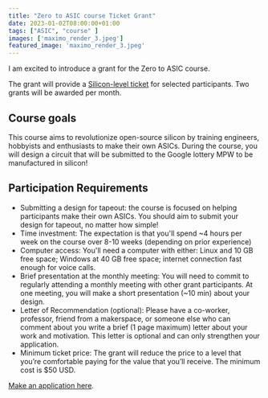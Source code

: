 ```yaml
---
title: "Zero to ASIC course Ticket Grant"
date: 2023-01-02T08:00:00+01:00
tags: ["ASIC", "course" ]
images: ['maximo_render_3.jpeg']
featured_image: 'maximo_render_3.jpeg'
---
```


I am excited to introduce a grant for the Zero to ASIC course.

The grant will provide a [Silicon-level ticket](/#tickets) for selected participants. Two grants will be awarded per month.

## Course goals

This course aims to revolutionize open-source silicon by training engineers, hobbyists and enthusiasts to make their own ASICs. During the course, you will design a circuit that will be submitted to the Google lottery MPW to be manufactured in silicon!

## Participation Requirements

* Submitting a design for tapeout: the course is focused on helping participants make their own ASICs. You should aim to submit your design for tapeout, no matter how simple!
* Time investment: The expectation is that you'll spend ~4 hours per week on the course over 8-10 weeks (depending on prior experience)
* Computer access: You'll need a computer with either: Linux and 10 GB free space; Windows at 40 GB free space; internet connection fast enough for voice calls.
* Brief presentation at the monthly meeting: You will need to commit to regularly attending a monthly meeting with other grant participants. At one meeting, you will make a short presentation (~10 min) about your design.
* Letter of Recommendation (optional): Please have a co-worker, professor, friend from a makerspace, or someone else who can comment about you write a brief (1 page maximum) letter about your work and motivation. This letter is optional and can only strengthen your application.
* Minimum ticket price:  The grant will reduce the price to a level that you’re comfortable paying for the value that you’ll receive. The minimum cost is $50 USD.

[Make an application here](https://forms.gle/LAYVnqF1pWbQF5ti6).
